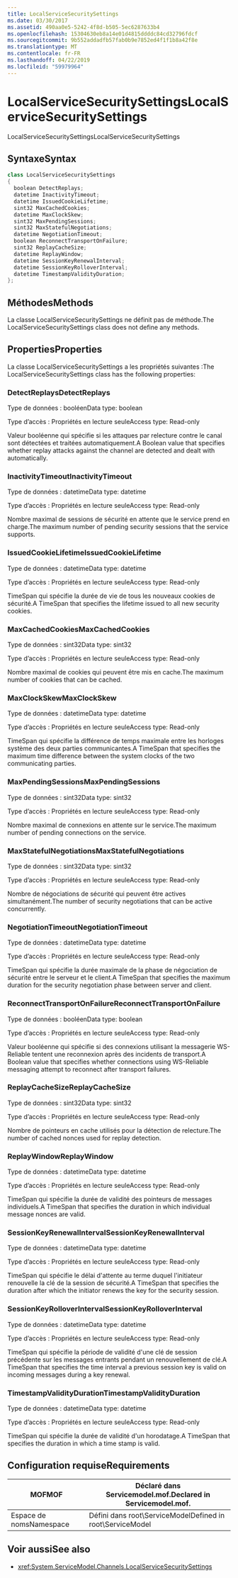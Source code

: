 ```yaml
---
title: LocalServiceSecuritySettings
ms.date: 03/30/2017
ms.assetid: 490aa0e5-5242-4f8d-b505-5ec6287633b4
ms.openlocfilehash: 15304630eb8a14e01d4815ddddc84cd32796fdcf
ms.sourcegitcommit: 9b552addadfb57fab0b9e7852ed4f1f1b8a42f8e
ms.translationtype: MT
ms.contentlocale: fr-FR
ms.lasthandoff: 04/22/2019
ms.locfileid: "59979964"
---
```

# <a name="localservicesecuritysettings"></a><span data-ttu-id="d0c4e-102">LocalServiceSecuritySettings</span><span class="sxs-lookup"><span data-stu-id="d0c4e-102">LocalServiceSecuritySettings</span></span>
<span data-ttu-id="d0c4e-103">LocalServiceSecuritySettings</span><span class="sxs-lookup"><span data-stu-id="d0c4e-103">LocalServiceSecuritySettings</span></span>  
  
## <a name="syntax"></a><span data-ttu-id="d0c4e-104">Syntaxe</span><span class="sxs-lookup"><span data-stu-id="d0c4e-104">Syntax</span></span>  
  
```csharp
class LocalServiceSecuritySettings  
{  
  boolean DetectReplays;  
  datetime InactivityTimeout;  
  datetime IssuedCookieLifetime;  
  sint32 MaxCachedCookies;  
  datetime MaxClockSkew;  
  sint32 MaxPendingSessions;  
  sint32 MaxStatefulNegotiations;  
  datetime NegotiationTimeout;  
  boolean ReconnectTransportOnFailure;  
  sint32 ReplayCacheSize;  
  datetime ReplayWindow;  
  datetime SessionKeyRenewalInterval;  
  datetime SessionKeyRolloverInterval;  
  datetime TimestampValidityDuration;  
};  
```  
  
## <a name="methods"></a><span data-ttu-id="d0c4e-105">Méthodes</span><span class="sxs-lookup"><span data-stu-id="d0c4e-105">Methods</span></span>  
 <span data-ttu-id="d0c4e-106">La classe LocalServiceSecuritySettings ne définit pas de méthode.</span><span class="sxs-lookup"><span data-stu-id="d0c4e-106">The LocalServiceSecuritySettings class does not define any methods.</span></span>  
  
## <a name="properties"></a><span data-ttu-id="d0c4e-107">Properties</span><span class="sxs-lookup"><span data-stu-id="d0c4e-107">Properties</span></span>  
 <span data-ttu-id="d0c4e-108">La classe LocalServiceSecuritySettings a les propriétés suivantes :</span><span class="sxs-lookup"><span data-stu-id="d0c4e-108">The LocalServiceSecuritySettings class has the following properties:</span></span>  
  
### <a name="detectreplays"></a><span data-ttu-id="d0c4e-109">DetectReplays</span><span class="sxs-lookup"><span data-stu-id="d0c4e-109">DetectReplays</span></span>  
 <span data-ttu-id="d0c4e-110">Type de données : booléen</span><span class="sxs-lookup"><span data-stu-id="d0c4e-110">Data type: boolean</span></span>  
  
 <span data-ttu-id="d0c4e-111">Type d’accès : Propriétés en lecture seule</span><span class="sxs-lookup"><span data-stu-id="d0c4e-111">Access type: Read-only</span></span>  
  
 <span data-ttu-id="d0c4e-112">Valeur booléenne qui spécifie si les attaques par relecture contre le canal sont détectées et traitées automatiquement.</span><span class="sxs-lookup"><span data-stu-id="d0c4e-112">A Boolean value that specifies whether replay attacks against the channel are detected and dealt with automatically.</span></span>  
  
### <a name="inactivitytimeout"></a><span data-ttu-id="d0c4e-113">InactivityTimeout</span><span class="sxs-lookup"><span data-stu-id="d0c4e-113">InactivityTimeout</span></span>  
 <span data-ttu-id="d0c4e-114">Type de données : datetime</span><span class="sxs-lookup"><span data-stu-id="d0c4e-114">Data type: datetime</span></span>  
  
 <span data-ttu-id="d0c4e-115">Type d’accès : Propriétés en lecture seule</span><span class="sxs-lookup"><span data-stu-id="d0c4e-115">Access type: Read-only</span></span>  
  
 <span data-ttu-id="d0c4e-116">Nombre maximal de sessions de sécurité en attente que le service prend en charge.</span><span class="sxs-lookup"><span data-stu-id="d0c4e-116">The maximum number of pending security sessions that the service supports.</span></span>  
  
### <a name="issuedcookielifetime"></a><span data-ttu-id="d0c4e-117">IssuedCookieLifetime</span><span class="sxs-lookup"><span data-stu-id="d0c4e-117">IssuedCookieLifetime</span></span>  
 <span data-ttu-id="d0c4e-118">Type de données : datetime</span><span class="sxs-lookup"><span data-stu-id="d0c4e-118">Data type: datetime</span></span>  
  
 <span data-ttu-id="d0c4e-119">Type d’accès : Propriétés en lecture seule</span><span class="sxs-lookup"><span data-stu-id="d0c4e-119">Access type: Read-only</span></span>  
  
 <span data-ttu-id="d0c4e-120">TimeSpan qui spécifie la durée de vie de tous les nouveaux cookies de sécurité.</span><span class="sxs-lookup"><span data-stu-id="d0c4e-120">A TimeSpan that specifies the lifetime issued to all new security cookies.</span></span>  
  
### <a name="maxcachedcookies"></a><span data-ttu-id="d0c4e-121">MaxCachedCookies</span><span class="sxs-lookup"><span data-stu-id="d0c4e-121">MaxCachedCookies</span></span>  
 <span data-ttu-id="d0c4e-122">Type de données : sint32</span><span class="sxs-lookup"><span data-stu-id="d0c4e-122">Data type: sint32</span></span>  
  
 <span data-ttu-id="d0c4e-123">Type d’accès : Propriétés en lecture seule</span><span class="sxs-lookup"><span data-stu-id="d0c4e-123">Access type: Read-only</span></span>  
  
 <span data-ttu-id="d0c4e-124">Nombre maximal de cookies qui peuvent être mis en cache.</span><span class="sxs-lookup"><span data-stu-id="d0c4e-124">The maximum number of cookies that can be cached.</span></span>  
  
### <a name="maxclockskew"></a><span data-ttu-id="d0c4e-125">MaxClockSkew</span><span class="sxs-lookup"><span data-stu-id="d0c4e-125">MaxClockSkew</span></span>  
 <span data-ttu-id="d0c4e-126">Type de données : datetime</span><span class="sxs-lookup"><span data-stu-id="d0c4e-126">Data type: datetime</span></span>  
  
 <span data-ttu-id="d0c4e-127">Type d’accès : Propriétés en lecture seule</span><span class="sxs-lookup"><span data-stu-id="d0c4e-127">Access type: Read-only</span></span>  
  
 <span data-ttu-id="d0c4e-128">TimeSpan qui spécifie la différence de temps maximale entre les horloges système des deux parties communicantes.</span><span class="sxs-lookup"><span data-stu-id="d0c4e-128">A TimeSpan that specifies the maximum time difference between the system clocks of the two communicating parties.</span></span>  
  
### <a name="maxpendingsessions"></a><span data-ttu-id="d0c4e-129">MaxPendingSessions</span><span class="sxs-lookup"><span data-stu-id="d0c4e-129">MaxPendingSessions</span></span>  
 <span data-ttu-id="d0c4e-130">Type de données : sint32</span><span class="sxs-lookup"><span data-stu-id="d0c4e-130">Data type: sint32</span></span>  
  
 <span data-ttu-id="d0c4e-131">Type d’accès : Propriétés en lecture seule</span><span class="sxs-lookup"><span data-stu-id="d0c4e-131">Access type: Read-only</span></span>  
  
 <span data-ttu-id="d0c4e-132">Nombre maximal de connexions en attente sur le service.</span><span class="sxs-lookup"><span data-stu-id="d0c4e-132">The maximum number of pending connections on the service.</span></span>  
  
### <a name="maxstatefulnegotiations"></a><span data-ttu-id="d0c4e-133">MaxStatefulNegotiations</span><span class="sxs-lookup"><span data-stu-id="d0c4e-133">MaxStatefulNegotiations</span></span>  
 <span data-ttu-id="d0c4e-134">Type de données : sint32</span><span class="sxs-lookup"><span data-stu-id="d0c4e-134">Data type: sint32</span></span>  
  
 <span data-ttu-id="d0c4e-135">Type d’accès : Propriétés en lecture seule</span><span class="sxs-lookup"><span data-stu-id="d0c4e-135">Access type: Read-only</span></span>  
  
 <span data-ttu-id="d0c4e-136">Nombre de négociations de sécurité qui peuvent être actives simultanément.</span><span class="sxs-lookup"><span data-stu-id="d0c4e-136">The number of security negotiations that can be active concurrently.</span></span>  
  
### <a name="negotiationtimeout"></a><span data-ttu-id="d0c4e-137">NegotiationTimeout</span><span class="sxs-lookup"><span data-stu-id="d0c4e-137">NegotiationTimeout</span></span>  
 <span data-ttu-id="d0c4e-138">Type de données : datetime</span><span class="sxs-lookup"><span data-stu-id="d0c4e-138">Data type: datetime</span></span>  
  
 <span data-ttu-id="d0c4e-139">Type d’accès : Propriétés en lecture seule</span><span class="sxs-lookup"><span data-stu-id="d0c4e-139">Access type: Read-only</span></span>  
  
 <span data-ttu-id="d0c4e-140">TimeSpan qui spécifie la durée maximale de la phase de négociation de sécurité entre le serveur et le client.</span><span class="sxs-lookup"><span data-stu-id="d0c4e-140">A TimeSpan that specifies the maximum duration for the security negotiation phase between server and client.</span></span>  
  
### <a name="reconnecttransportonfailure"></a><span data-ttu-id="d0c4e-141">ReconnectTransportOnFailure</span><span class="sxs-lookup"><span data-stu-id="d0c4e-141">ReconnectTransportOnFailure</span></span>  
 <span data-ttu-id="d0c4e-142">Type de données : booléen</span><span class="sxs-lookup"><span data-stu-id="d0c4e-142">Data type: boolean</span></span>  
  
 <span data-ttu-id="d0c4e-143">Type d’accès : Propriétés en lecture seule</span><span class="sxs-lookup"><span data-stu-id="d0c4e-143">Access type: Read-only</span></span>  
  
 <span data-ttu-id="d0c4e-144">Valeur booléenne qui spécifie si des connexions utilisant la messagerie WS-Reliable tentent une reconnexion après des incidents de transport.</span><span class="sxs-lookup"><span data-stu-id="d0c4e-144">A Boolean value that specifies whether connections using WS-Reliable messaging attempt to reconnect after transport failures.</span></span>  
  
### <a name="replaycachesize"></a><span data-ttu-id="d0c4e-145">ReplayCacheSize</span><span class="sxs-lookup"><span data-stu-id="d0c4e-145">ReplayCacheSize</span></span>  
 <span data-ttu-id="d0c4e-146">Type de données : sint32</span><span class="sxs-lookup"><span data-stu-id="d0c4e-146">Data type: sint32</span></span>  
  
 <span data-ttu-id="d0c4e-147">Type d’accès : Propriétés en lecture seule</span><span class="sxs-lookup"><span data-stu-id="d0c4e-147">Access type: Read-only</span></span>  
  
 <span data-ttu-id="d0c4e-148">Nombre de pointeurs en cache utilisés pour la détection de relecture.</span><span class="sxs-lookup"><span data-stu-id="d0c4e-148">The number of cached nonces used for replay detection.</span></span>  
  
### <a name="replaywindow"></a><span data-ttu-id="d0c4e-149">ReplayWindow</span><span class="sxs-lookup"><span data-stu-id="d0c4e-149">ReplayWindow</span></span>  
 <span data-ttu-id="d0c4e-150">Type de données : datetime</span><span class="sxs-lookup"><span data-stu-id="d0c4e-150">Data type: datetime</span></span>  
  
 <span data-ttu-id="d0c4e-151">Type d’accès : Propriétés en lecture seule</span><span class="sxs-lookup"><span data-stu-id="d0c4e-151">Access type: Read-only</span></span>  
  
 <span data-ttu-id="d0c4e-152">TimeSpan qui spécifie la durée de validité des pointeurs de messages individuels.</span><span class="sxs-lookup"><span data-stu-id="d0c4e-152">A TimeSpan that specifies the duration in which individual message nonces are valid.</span></span>  
  
### <a name="sessionkeyrenewalinterval"></a><span data-ttu-id="d0c4e-153">SessionKeyRenewalInterval</span><span class="sxs-lookup"><span data-stu-id="d0c4e-153">SessionKeyRenewalInterval</span></span>  
 <span data-ttu-id="d0c4e-154">Type de données : datetime</span><span class="sxs-lookup"><span data-stu-id="d0c4e-154">Data type: datetime</span></span>  
  
 <span data-ttu-id="d0c4e-155">Type d’accès : Propriétés en lecture seule</span><span class="sxs-lookup"><span data-stu-id="d0c4e-155">Access type: Read-only</span></span>  
  
 <span data-ttu-id="d0c4e-156">TimeSpan qui spécifie le délai d'attente au terme duquel l'initiateur renouvelle la clé de la session de sécurité.</span><span class="sxs-lookup"><span data-stu-id="d0c4e-156">A TimeSpan that specifies the duration after which the initiator renews the key for the security session.</span></span>  
  
### <a name="sessionkeyrolloverinterval"></a><span data-ttu-id="d0c4e-157">SessionKeyRolloverInterval</span><span class="sxs-lookup"><span data-stu-id="d0c4e-157">SessionKeyRolloverInterval</span></span>  
 <span data-ttu-id="d0c4e-158">Type de données : datetime</span><span class="sxs-lookup"><span data-stu-id="d0c4e-158">Data type: datetime</span></span>  
  
 <span data-ttu-id="d0c4e-159">Type d’accès : Propriétés en lecture seule</span><span class="sxs-lookup"><span data-stu-id="d0c4e-159">Access type: Read-only</span></span>  
  
 <span data-ttu-id="d0c4e-160">TimeSpan qui spécifie la période de validité d'une clé de session précédente sur les messages entrants pendant un renouvellement de clé.</span><span class="sxs-lookup"><span data-stu-id="d0c4e-160">A TimeSpan that specifies the time interval a previous session key is valid on incoming messages during a key renewal.</span></span>  
  
### <a name="timestampvalidityduration"></a><span data-ttu-id="d0c4e-161">TimestampValidityDuration</span><span class="sxs-lookup"><span data-stu-id="d0c4e-161">TimestampValidityDuration</span></span>  
 <span data-ttu-id="d0c4e-162">Type de données : datetime</span><span class="sxs-lookup"><span data-stu-id="d0c4e-162">Data type: datetime</span></span>  
  
 <span data-ttu-id="d0c4e-163">Type d’accès : Propriétés en lecture seule</span><span class="sxs-lookup"><span data-stu-id="d0c4e-163">Access type: Read-only</span></span>  
  
 <span data-ttu-id="d0c4e-164">TimeSpan qui spécifie la durée de validité d'un horodatage.</span><span class="sxs-lookup"><span data-stu-id="d0c4e-164">A TimeSpan that specifies the duration in which a time stamp is valid.</span></span>  
  
## <a name="requirements"></a><span data-ttu-id="d0c4e-165">Configuration requise</span><span class="sxs-lookup"><span data-stu-id="d0c4e-165">Requirements</span></span>  
  
|<span data-ttu-id="d0c4e-166">MOF</span><span class="sxs-lookup"><span data-stu-id="d0c4e-166">MOF</span></span>|<span data-ttu-id="d0c4e-167">Déclaré dans Servicemodel.mof.</span><span class="sxs-lookup"><span data-stu-id="d0c4e-167">Declared in Servicemodel.mof.</span></span>|  
|---------|-----------------------------------|  
|<span data-ttu-id="d0c4e-168">Espace de noms</span><span class="sxs-lookup"><span data-stu-id="d0c4e-168">Namespace</span></span>|<span data-ttu-id="d0c4e-169">Défini dans root\ServiceModel</span><span class="sxs-lookup"><span data-stu-id="d0c4e-169">Defined in root\ServiceModel</span></span>|  
  
## <a name="see-also"></a><span data-ttu-id="d0c4e-170">Voir aussi</span><span class="sxs-lookup"><span data-stu-id="d0c4e-170">See also</span></span>

- <xref:System.ServiceModel.Channels.LocalServiceSecuritySettings>
